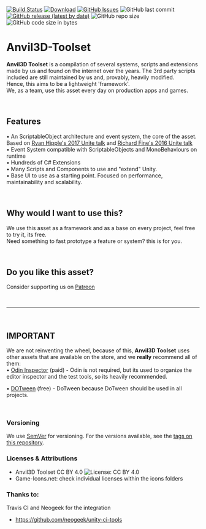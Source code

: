 

[![Build Status](https://travis-ci.org/Anvil3D/Anvil3D-Toolset.svg?branch=master)](https://travis-ci.org/Anvil3D/Anvil-Toolset) 
[![Download](https://img.shields.io/github/downloads/anvil3d/anvil3d-toolset/total)](https://github.com/Anvil3D/Anvil3D-Toolset/releases) 
[![GitHub Issues](https://img.shields.io/github/issues/anvil3d/anvil3d-toolset)](https://github.com/Anvil3D/Anvil3D-Toolset/issues) 
![GitHub last commit](https://img.shields.io/github/last-commit/anvil3d/anvil3d-toolset) 
[![GitHub release (latest by date)](https://img.shields.io/github/v/release/anvil3d/anvil3d-toolset)](https://github.com/Anvil3D/Anvil3D-Toolset/releases) 
![GitHub repo size](https://img.shields.io/github/repo-size/anvil3d/anvil3d-toolset) ![GitHub code size in bytes](https://img.shields.io/github/languages/code-size/anvil3d/anvil3d-toolset)

# Anvil3D-Toolset

**Anvil3D Toolset** is a compilation of several systems, scripts and extensions made by us and found on the internet over the years. The 3rd party scripts included are still maintained by us and, provably, heavily modified.  
Hence, this aims to be a lightweight 'framework'.  
We, as a team, use this asset every day on production apps and games.

&nbsp;

## **Features**  
• An ScriptableObject architecture and event system, the core of the asset. Based on [Ryan Hipple's 2017 Unite talk](https://www.youtube.com/watch?v=raQ3iHhE_Kk) and [Richard Fine's 2016 Unite talk](https://www.youtube.com/watch?v=6vmRwLYWNRo)  
• Event System compatible with ScriptableObjects and MonoBehaviours on runtime  
• Hundreds of C# Extensions  
• Many Scripts and Components to use and "extend" Unity.  
• Base UI to use as a starting point. Focused on performance, maintainability and scalability.  

&nbsp;

## **Why would I want to use this?**  
We use this asset as a framework and as a base on every project, feel free to try it, its free.  
Need something to fast prototype a feature or system? this is for you.

&nbsp;

## **Do you like this asset?**  
Consider supporting us on [Patreon](https://www.patreon.com/anvil3d)  

&nbsp;

---

&nbsp;

## **IMPORTANT**  
We are not reinventing the wheel, because of this, **Anvil3D Toolset** uses other assets that are available on the store, and we **really** recommend all of them:  
• [Odin Inspector](https://assetstore.unity.com/packages/tools/utilities/odin-inspector-and-serializer-89041) (paid) - Odin is not required, but its used to organize the editor inspector and the test tools, so its heavily recommended.

• [DOTween](https://assetstore.unity.com/packages/tools/animation/dotween-hotween-v2-27676) (free) - DoTween because DoTween should be used in all projects.

&nbsp;


### Versioning

We use [SemVer](http://semver.org/) for versioning. For the versions available, see the [tags on this repository](https://github.com/Anvil3D/Anvil3D-Toolset/tags). 

### Licenses & Attributions 

- Anvil3D Toolset CC BY 4.0 ![License: CC BY 4.0](https://img.shields.io/github/license/anvil3d/anvil3d-toolset)
- Game-Icons.net: check individual licenses within the icons folders 


### Thanks to:

Travis CI and Neogeek for the integration
- https://github.com/neogeek/unity-ci-tools
